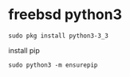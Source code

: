 # freebsd python3 

```
sudo pkg install python3-3_3
```

install pip

```
sudo python3 -m ensurepip
```

